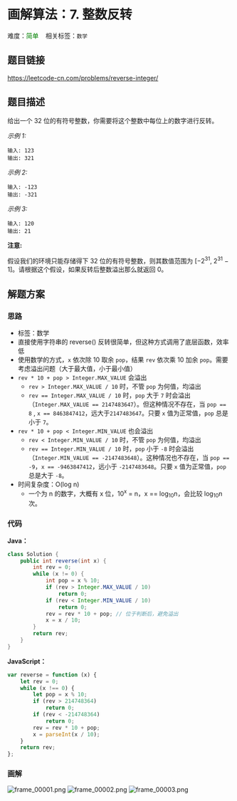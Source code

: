 <!------->
<!--title: 画解算法：7. 整数反转-->
<!--english_title: reverse-integer-->
<!--date: 2019-08-15 13:26:55-->
<!--tags: LeetCode -->
<!--categories: Algorithms & DataStructure-->
<!------->
# 画解算法：7. 整数反转
难度：<span style="color: green">简单</span>  &nbsp;&nbsp; 相关标签：`数学`
## 题目链接
https://leetcode-cn.com/problems/reverse-integer/
## 题目描述
给出一个 32 位的有符号整数，你需要将这个整数中每位上的数字进行反转。

*示例 1:*
```
输入: 123
输出: 321
```
*示例 2:*
```
输入: -123
输出: -321
```
*示例 3:*
```
输入: 120
输出: 21
```

**注意:**

假设我们的环境只能存储得下 32 位的有符号整数，则其数值范围为 [−2<sup>31</sup>, 2<sup>31</sup> − 1]。请根据这个假设，如果反转后整数溢出那么就返回 0。
<!--more-->
## 解题方案
### 思路
* 标签：数学
* 直接使用字符串的 reverse() 反转很简单，但这种方式调用了底层函数，效率低
* 使用数学的方式，`x` 依次除 10 取余 `pop`，结果 `rev` 依次乘 10 加余 `pop`。需要考虑溢出问题（大于最大值，小于最小值）
* `rev * 10 + pop > Integer.MAX_VALUE` 会溢出
  * `rev > Integer.MAX_VALUE / 10` 时，不管 `pop` 为何值，均溢出
  * `rev == Integer.MAX_VALUE / 10` 时，`pop` 大于 `7` 时会溢出（`Integer.MAX_VALUE == 2147483647`）。但这种情况不存在，当 `pop == 8` , `x == 8463847412`，远大于`2147483647`。只要 `x` 值为正常值，`pop` 总是小于 `7`。
* `rev * 10 + pop < Integer.MIN_VALUE` 也会溢出
  * `rev < Integer.MIN_VALUE / 10` 时，不管 `pop` 为何值，均溢出
  * `rev == Integer.MIN_VALUE / 10` 时，`pop` 小于 `-8` 时会溢出（`Integer.MIN_VALUE == -2147483648`）。这种情况也不存在，当 `pop == -9`，`x == -9463847412`，远小于 `-2147483648`。只要 `x` 值为正常值，`pop` 总是大于 `-8`。
* 时间复杂度：O(log n) 
   * 一个为 n 的数字，大概有 x 位，10<sup>x</sup> = n，x == log<sub>10</sub>n，会比较 log<sub>10</sub>n 次。
### 代码
**Java：**
```Java
class Solution {
    public int reverse(int x) {
        int rev = 0;
        while (x != 0) {
            int pop = x % 10;
            if (rev > Integer.MAX_VALUE / 10) 
                return 0;
            if (rev < Integer.MIN_VALUE / 10) 
                return 0;
            rev = rev * 10 + pop; // 位于判断后，避免溢出
            x = x / 10;
        }
        return rev;
    }
}
```
**JavaScript：**
```JavaScript
var reverse = function (x) {
    let rev = 0;
    while (x !== 0) {
        let pop = x % 10;
        if (rev > 214748364)
            return 0;
        if (rev < -214748364)
            return 0;
        rev = rev * 10 + pop;
        x = parseInt(x / 10);
    }
    return rev;
};
```
### 画解
![frame_00001.png](https://i.loli.net/2019/08/15/8LQxIKEHyTBfOXb.png)
![frame_00002.png](https://i.loli.net/2019/08/15/mpWJ3ZBacM6D4Rz.png)
![frame_00003.png](https://i.loli.net/2019/08/15/cS2lIGbZHy3Fw9e.png)